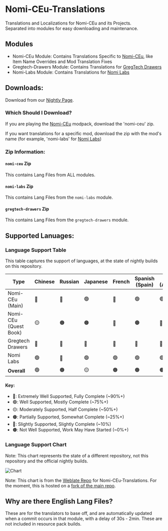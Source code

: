 # Nomi-CEu-Translations
Translations and Localizations for Nomi-CEu and its Projects.<br> Separated into modules for easy downloading and maintenance.

## Modules
- Nomi-CEu Module: Contains Translations Specific to [Nomi-CEu](https://github.com/Nomi-CEu/Nomi-CEu), like Item Name Overrides and Mod Translation Fixes
- Gregtech-Drawers Module: Contains Translations for [GregTech Drawers](https://github.com/Nomi-CEu/gregtech-drawers)
- Nomi-Labs Module: Contains Translations for [Nomi Labs](https://github.com/Nomi-CEu/Nomi-Labs)


## Downloads:
Download from our [Nightly Page](https://nightly.link/Nomi-CEu/Nomi-CEu-Translations/workflows/pushbuildpack/main?preview). 

### Which Should I Download?
If you are playing the [Nomi-CEu](https://github.com/Nomi-CEu/Nomi-CEu) modpack, download the 'nomi-ceu' zip.

If you want translations for a specific mod, download the zip with the mod's name (for example, 'nomi-labs' for [Nomi Labs](https://github.com/Nomi-CEu/Nomi-Labs))

### Zip Information:
#### `nomi-ceu` Zip
This contains Lang Files from ALL modules.

#### `nomi-labs` Zip
This contains Lang Files from the `nomi-labs` module.

#### `gregtech-drawers` Zip
This contains Lang Files from the `gregtech-drawers` module.

## Supported Lanuages:

### Language Support Table
This table captures the support of languages, at the state of nightly builds on this repository.

| Type                  | Chinese | Russian | Japanese | French | Spanish (Spain) | Spanish (Argentina)   | Turkish |
| --------------------- | ------- | ------- | -------- | ------ | --------------- | --------------------- | ------- |
| Nomi-CEu (Main)       | 🔵      | 🔵      | 🟢       | 🔵     | 🟢              | 🟢                    | 🟠      |
| Nomi-CEu (Quest Book) | 🟡      | 🟠      | 🟠       | 🔴     | 🟤              | 🔴                    | 🟤      |
| Gregtech Drawers      | 🔵      | 🔵      | 🔵       | 🔵     | 🔵              | 🔵                    | 🔵      |
| Nomi Labs             | 🟢      | 🔵      | 🟢       | 🟢     | 🟢              | 🟢                    | 🟤      |
| **Overall**           | 🟢      | 🟠      | 🟡       | 🟠     | 🟠              | 🟠                    | 🟤      |

#### Key:
- 🔵: Extremely Well Supported, Fully Complete (~90%+)
- 🟢: Well Supported, Mostly Complete (~75%+)
- 🟡: Moderately Supported, Half Complete (~50%+)
- 🟠: Partially Supported, Somewhat Complete (~25%+)
- 🔴: Slightly Supported, Slightly Complete (~10%)
- 🟤: Not Well Supported, Work May Have Started (~0%+)

### Language Support Chart
Note: This chart represents the state of a different repository, not this repository and the official nightly builds.

![Chart](http://weblate.pantsu.moe/widget/nomi-ceu-translations/multi-blue.svg)

Note: This chart is from the [Weblate Repo](https://weblate.pantsu.moe/projects/nomi-ceu-translations/) for Nomi-CEu-Translations. For the moment, this is hosted on a [fork of the main repo](https://github.com/marisathewitch/Nomi-CEu-Translations).

## Why are there English Lang Files?
These are for the translators to base off, and are automatically updated when a commit occurs in that module, with a delay of 30s - 2min.
These are not included in resource pack builds.
